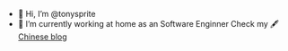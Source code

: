 - 👋 Hi, I’m @tonysprite
- 👀 I’m currently working at home as an Software Enginner
Check my 🖋 <a href="http://doc.easyhtml.cn">Chinese blog</a> 

